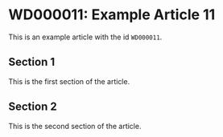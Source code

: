 # WD000011: Example Article 11

This is an example article with the id `WD000011`.

## Section 1

This is the first section of the article.

## Section 2

This is the second section of the article.
